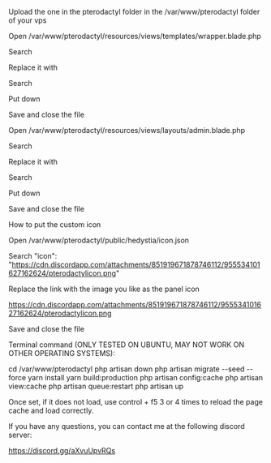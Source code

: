 Upload the one in the pterodactyl folder in the /var/www/pterodactyl folder of your vps

Open /var/www/pterodactyl/resources/views/templates/wrapper.blade.php

Search

<link rel="apple-touch-icon" sizes="180x180" href="/favicons/apple-touch-icon.png">
<link rel="icon" type="image/png" href="/favicons/favicon-32x32.png" sizes="32x32">
<link rel="icon" type="image/png" href="/favicons/favicon-16x16.png" sizes="16x16">
<link rel="manifest" href="/favicons/manifest.json">
<link rel="mask-icon" href="/favicons/safari-pinned-tab.svg" color="#bc6e3c">
<link rel="shortcut icon" href="/favicons/favicon.ico">

Replace it with

<link rel="manifest" href="/favicons/manifest.json">
<link rel="icon" type="image/png" id="hedystiaimage" href="#">
<link rel="mask-icon" href="/favicons/safari-pinned-tab.svg" color="#bc6e3c">

Search

</head>

Put down

<script type="text/javascript">
        fetch('/hedystia/icon.json')
        .then(response => response.json())
        .then(data => {
                document.getElementById('hedystiaimage').href=data.icon;
        });
    </script>

Save and close the file

Open /var/www/pterodactyl/resources/views/layouts/admin.blade.php

Search

<link rel="apple-touch-icon" sizes="180x180" href="/favicons/apple-touch-icon.png">
<link rel="icon" type="image/png" href="/favicons/favicon-32x32.png" sizes="32x32">
<link rel="icon" type="image/png" href="/favicons/favicon-16x16.png" sizes="16x16">
<link rel="manifest" href="/favicons/manifest.json">
<link rel="mask-icon" href="/favicons/safari-pinned-tab.svg" color="#bc6e3c">
<link rel="shortcut icon" href="/favicons/favicon.ico">

Replace it with

<link rel="manifest" href="/favicons/manifest.json">
<link rel="mask-icon" href="/favicons/safari-pinned-tab.svg" color="#bc6e3c">
<link rel="icon" type="image/png" id="hedystiaimage" href="#">

Search

</head>

Put down

<script type="text/javascript">
        fetch('/hedystia/icon.json')
        .then(response => response.json())
        .then(data => {
                document.getElementById('hedystiaimage').href=data.icon;
        });
    </script>

Save and close the file

How to put the custom icon

Open /var/www/pterodactyl/public/hedystia/icon.json

Search
"icon": "https://cdn.discordapp.com/attachments/851919671878746112/955534101627162624/pterodactylicon.png"

Replace the link with the image you like as the panel icon

https://cdn.discordapp.com/attachments/851919671878746112/955534101627162624/pterodactylicon.png

Save and close the file

Terminal command (ONLY TESTED ON UBUNTU, MAY NOT WORK ON OTHER OPERATING SYSTEMS):

cd /var/www/pterodactyl
php artisan down
php artisan migrate --seed --force
yarn install
yarn build:production
php artisan config:cache
php artisan view:cache
php artisan queue:restart
php artisan up

Once set, if it does not load, use control + f5 3 or 4 times to reload the page cache and load correctly.

If you have any questions, you can contact me at the following discord server:

https://discord.gg/aXvuUpvRQs
